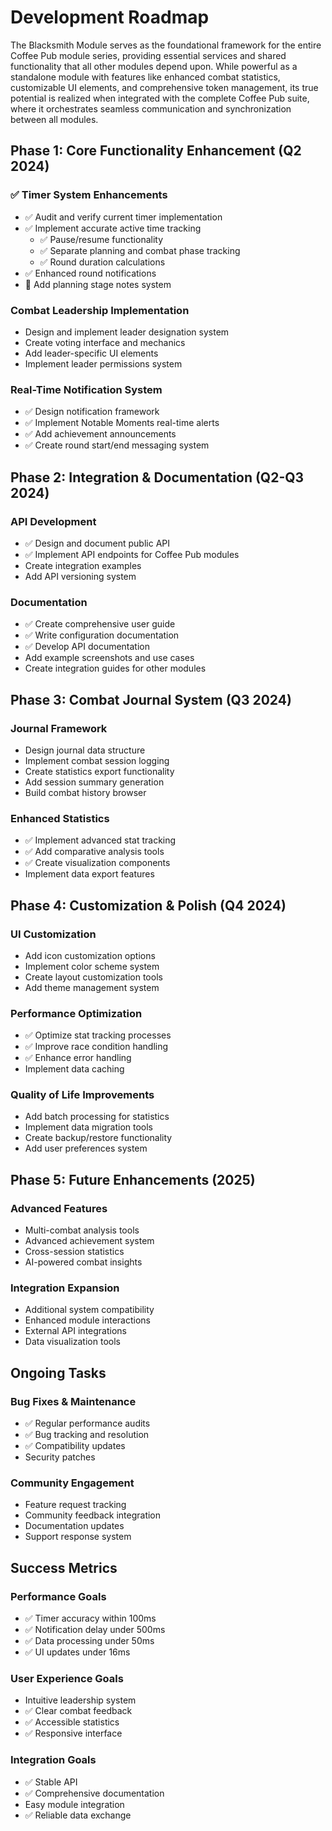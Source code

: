 # Development Roadmap

The Blacksmith Module serves as the foundational framework for the entire Coffee Pub module series, providing essential services and shared functionality that all other modules depend upon. While powerful as a standalone module with features like enhanced combat statistics, customizable UI elements, and comprehensive token management, its true potential is realized when integrated with the complete Coffee Pub suite, where it orchestrates seamless communication and synchronization between all modules.

## Phase 1: Core Functionality Enhancement (Q2 2024)

### ✅ Timer System Enhancements
- ✅ Audit and verify current timer implementation
- ✅ Implement accurate active time tracking
  - ✅ Pause/resume functionality
  - ✅ Separate planning and combat phase tracking
  - ✅ Round duration calculations
- ✅ Enhanced round notifications
- 🔄 Add planning stage notes system

### Combat Leadership Implementation
- Design and implement leader designation system
- Create voting interface and mechanics
- Add leader-specific UI elements
- Implement leader permissions system

### Real-Time Notification System
- ✅ Design notification framework
- ✅ Implement Notable Moments real-time alerts
- ✅ Add achievement announcements
- ✅ Create round start/end messaging system

## Phase 2: Integration & Documentation (Q2-Q3 2024)

### API Development
- ✅ Design and document public API
- ✅ Implement API endpoints for Coffee Pub modules
- Create integration examples
- Add API versioning system

### Documentation
- ✅ Create comprehensive user guide
- ✅ Write configuration documentation
- ✅ Develop API documentation
- Add example screenshots and use cases
- Create integration guides for other modules

## Phase 3: Combat Journal System (Q3 2024)

### Journal Framework
- Design journal data structure
- Implement combat session logging
- Create statistics export functionality
- Add session summary generation
- Build combat history browser

### Enhanced Statistics
- ✅ Implement advanced stat tracking
- ✅ Add comparative analysis tools
- ✅ Create visualization components
- Implement data export features

## Phase 4: Customization & Polish (Q4 2024)

### UI Customization
- Add icon customization options
- Implement color scheme system
- Create layout customization tools
- Add theme management system

### Performance Optimization
- ✅ Optimize stat tracking processes
- ✅ Improve race condition handling
- ✅ Enhance error handling
- Implement data caching

### Quality of Life Improvements
- Add batch processing for statistics
- Implement data migration tools
- Create backup/restore functionality
- Add user preferences system

## Phase 5: Future Enhancements (2025)

### Advanced Features
- Multi-combat analysis tools
- Advanced achievement system
- Cross-session statistics
- AI-powered combat insights

### Integration Expansion
- Additional system compatibility
- Enhanced module interactions
- External API integrations
- Data visualization tools

## Ongoing Tasks

### Bug Fixes & Maintenance
- ✅ Regular performance audits
- ✅ Bug tracking and resolution
- ✅ Compatibility updates
- Security patches

### Community Engagement
- Feature request tracking
- Community feedback integration
- Documentation updates
- Support response system

## Success Metrics

### Performance Goals
- ✅ Timer accuracy within 100ms
- ✅ Notification delay under 500ms
- ✅ Data processing under 50ms
- ✅ UI updates under 16ms

### User Experience Goals
- Intuitive leadership system
- ✅ Clear combat feedback
- ✅ Accessible statistics
- ✅ Responsive interface

### Integration Goals
- ✅ Stable API
- ✅ Comprehensive documentation
- Easy module integration
- ✅ Reliable data exchange 